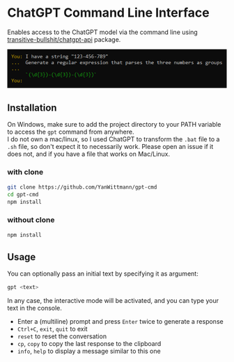 # ChatGPT Command Line Interface

Enables access to the ChatGPT model via the command line using
[transitive-bullshit/chatgpt-api](https://github.com/transitive-bullshit/chatgpt-api) package.

![Demo](img/demo_1.png)

## Installation

On Windows, make sure to add the project directory to your PATH variable to access the `gpt` command from anywhere.  
I do not own a mac/linux, so I used ChatGPT to transform the `.bat` file to a `.sh` file, so don't expect it to
necessarily work. Please open an issue if it does not, and if you have a file that works on Mac/Linux.

### with clone

```bash
git clone https://github.com/YanWittmann/gpt-cmd
cd gpt-cmd
npm install
```

### without clone

```bash
npm install
```

## Usage

You can optionally pass an initial text by specifying it as argument:

```bash
gpt <text>
```

In any case, the interactive mode will be activated, and you can type your text in the console.

- Enter a (multiline) prompt and press `Enter` twice to generate a response
- `Ctrl+C`, `exit`, `quit` to exit
- `reset` to reset the conversation
- `cp`, `copy` to copy the last response to the clipboard
- `info`, `help` to display a message similar to this one
